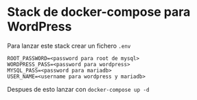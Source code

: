 # Stack de docker-compose para WordPress

Para lanzar este stack crear un fichero `.env`

```
ROOT_PASSWORD=<password para root de mysql>
WORDPRESS_PASS=<password para wordpress>
MYSQL_PASS=<password para mariadb>
USER_NAME=<username para wordpress y mariadb>
```

Despues de esto lanzar con `docker-compose up -d`
